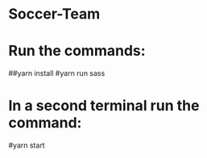 # Soccer-Team

# Run the commands:
##yarn install
#yarn run sass
# In a second terminal run the command:
#yarn start
